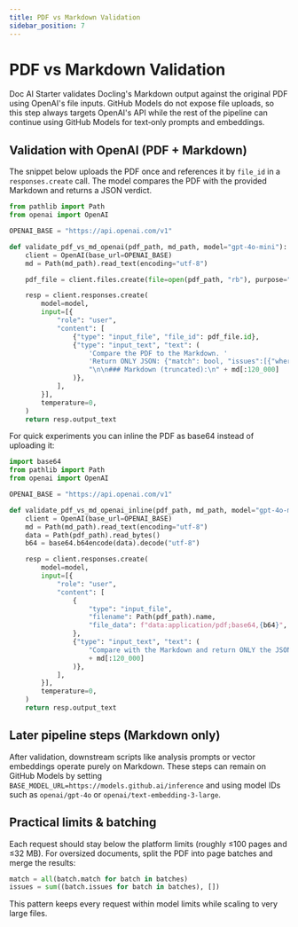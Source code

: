 ```yaml
---
title: PDF vs Markdown Validation
sidebar_position: 7
---
```


# PDF vs Markdown Validation

Doc AI Starter validates Docling's Markdown output against the original PDF using OpenAI's file inputs. GitHub Models do not expose file uploads, so this step always targets OpenAI's API while the rest of the pipeline can continue using GitHub Models for text‑only prompts and embeddings.

## Validation with OpenAI (PDF + Markdown)

The snippet below uploads the PDF once and references it by `file_id` in a `responses.create` call. The model compares the PDF with the provided Markdown and returns a JSON verdict.

```python
from pathlib import Path
from openai import OpenAI

OPENAI_BASE = "https://api.openai.com/v1"

def validate_pdf_vs_md_openai(pdf_path, md_path, model="gpt-4o-mini"):
    client = OpenAI(base_url=OPENAI_BASE)
    md = Path(md_path).read_text(encoding="utf-8")

    pdf_file = client.files.create(file=open(pdf_path, "rb"), purpose="user_data")

    resp = client.responses.create(
        model=model,
        input=[{
            "role": "user",
            "content": [
                {"type": "input_file", "file_id": pdf_file.id},
                {"type": "input_text", "text": (
                    'Compare the PDF to the Markdown. '
                    'Return ONLY JSON: {"match": bool, "issues":[{"where": str, "type": str, "detail": str}]}.'
                    "\n\n### Markdown (truncated):\n" + md[:120_000]
                )},
            ],
        }],
        temperature=0,
    )
    return resp.output_text
```

For quick experiments you can inline the PDF as base64 instead of uploading it:

```python
import base64
from pathlib import Path
from openai import OpenAI

OPENAI_BASE = "https://api.openai.com/v1"

def validate_pdf_vs_md_openai_inline(pdf_path, md_path, model="gpt-4o-mini"):
    client = OpenAI(base_url=OPENAI_BASE)
    md = Path(md_path).read_text(encoding="utf-8")
    data = Path(pdf_path).read_bytes()
    b64 = base64.b64encode(data).decode("utf-8")

    resp = client.responses.create(
        model=model,
        input=[{
            "role": "user",
            "content": [
                {
                    "type": "input_file",
                    "filename": Path(pdf_path).name,
                    "file_data": f"data:application/pdf;base64,{b64}",
                },
                {"type": "input_text", "text": (
                    "Compare with the Markdown and return ONLY the JSON schema above.\n\n"
                    + md[:120_000]
                )},
            ],
        }],
        temperature=0,
    )
    return resp.output_text
```

## Later pipeline steps (Markdown only)

After validation, downstream scripts like analysis prompts or vector embeddings operate purely on Markdown. These steps can remain on GitHub Models by setting `BASE_MODEL_URL=https://models.github.ai/inference` and using model IDs such as `openai/gpt-4o` or `openai/text-embedding-3-large`.

## Practical limits & batching

Each request should stay below the platform limits (roughly ≤100 pages and ≤32 MB). For oversized documents, split the PDF into page batches and merge the results:

```python
match = all(batch.match for batch in batches)
issues = sum((batch.issues for batch in batches), [])
```

This pattern keeps every request within model limits while scaling to very large files.
